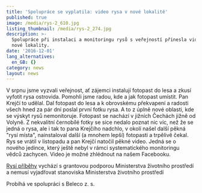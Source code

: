 ```yaml
---
title: 'Spolupráce se vyplatila: video rysa v nové lokalitě'
published: true
image: /media/rys-2_610.jpg
listing_thumbnail: /media/rys-2_274.jpg
description: >-
  Spolupráce při instalaci a monitoringu rysů s veřejností přinesla video rysa z
  nové lokality.
date: '2016-12-01'
lang_alternatives:
  en_GB: {}
category: news
layout: news
---
```

V srpnu jsme vyzvali veřejnost, ať zájemci instalují fotopast do lesa a zkusí vyfotit rysa ostrovida. Pomohli jsme radou, kde a jak fotopast umístit. Pan Krejčí to udělal. Dal fotopast do lesa a k obrovskému překvapení a radosti všech hned za pár dní poslal první fotku rysa. A to z úplně nové oblasti, kde se výskyt rysů nemonitoruje. Fotopast se nachází v jižních Čechách jižně od Volyně. Z nekvalitní černobílé fotky se sice nedalo poznat nic víc, než že se jedná o rysa, ale i tak to pana Krejčího nadchlo, v okolí našel další pěkná "rysí místa", nainstaloval další (a mnohem lepší) fotopasti a trpělivě čekal. Rys se vrátil v listopadu a pan Krejčí natočil pěkné video. Jedná se o nového jedince, který ještě nebyl v rámci systematického monitoringu vědců zachycen. Video je možné zhlédnout na našem Facebooku.

[Rysí příběhy](/projects/rysi-pribehy.html) vychází s grantovou podporou Ministerstva životního prostředí a nemusí vyjadřovat stanoviska Ministerstva životního prostředí 

Probíhá ve spolupráci s Beleco z. s.
